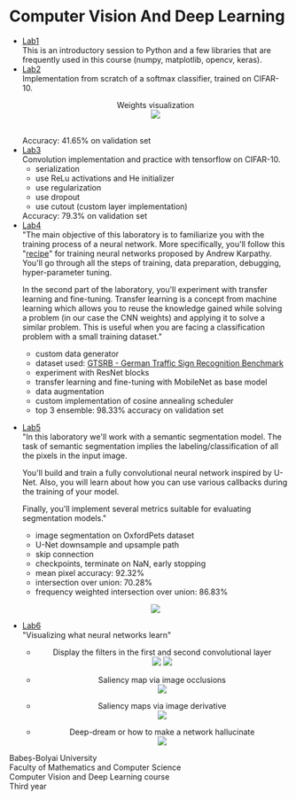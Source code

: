# Computer Vision And Deep Learning

<ul>
  <li>
    <a href="https://github.com/ComanacDragos/ComputerVisionAndDeepLearning/blob/main/Lab1.ipynb">Lab1</a><br>
    This is an introductory session to Python and a few libraries that are frequently used in this course (numpy, matplotlib, opencv, keras).
  </li>
  <li>
    <a href="https://github.com/ComanacDragos/ComputerVisionAndDeepLearning/blob/main/lab2/Computer_Vision_and_Deep_Learning_Laboratory_2%5Bstudents%5D.ipynb">Lab2</a><br>
    Implementation from scratch of a softmax classifier, trained on CIFAR-10. <br>

<p align="center">
  Weights visualization <br>
<img src="https://user-images.githubusercontent.com/46956225/152691132-79635e3e-ac1d-45cc-95c9-f5d9064fcb3a.png"> 

</p>
    <br>
    Accuracy: 41.65% on validation set
  </li>
  
  <li>
    <a href="https://nbviewer.org/github/ComanacDragos/ComputerVisionAndDeepLearning/blob/main/lab3/Computer_Vision_and_Deep_Learning_Laboratory_3_%5Bstudents%5D.ipynb">Lab3</a> <br>
    Convolution implementation and practice with tensorflow on CIFAR-10.
    <ul>
      <li>serialization</li>
      <li>use ReLu activations and He initializer</li>
      <li>use regularization</li>
      <li>use dropout</li>
      <li>use cutout (custom layer implementation)</li>
    </ul>
     Accuracy: 79.3% on validation set
  </li>
    
  <li>
  <a href="https://nbviewer.org/github/ComanacDragos/ComputerVisionAndDeepLearning/blob/main/lab4v3/Computer_Vision_and_Deep_Learning_Laboratory_4.ipynb">Lab4</a> <br> 
  "The main objective of this laboratory is to familiarize you with the training process of a neural network. More specifically, you'll follow this "<a href="http://karpathy.github.io/2019/04/25/recipe/">recipe</a>" for training neural networks proposed by Andrew Karpathy. You'll go through all the steps of training, data preparation, debugging, hyper-parameter tuning.

In the second part of the laboratory, you'll experiment with transfer learning and fine-tuning. Transfer learning is a concept from machine learning which allows you to reuse the knowledge gained while solving a problem (in our case the CNN weights) and applying it to solve a similar problem. This is useful when you are facing a classification problem with a small training dataset." <br>
    <ul>
      <li> custom data generator</li>
      <li> dataset used: <a href="https://www.kaggle.com/meowmeowmeowmeowmeow/gtsrb-german-traffic-sign">GTSRB - German Traffic Sign Recognition Benchmark</a></li>
      <li>experiment with ResNet blocks</li>
      <li>transfer learning and fine-tuning with MobileNet as base model</li>
      <li>data augmentation</li>
      <li>custom implementation of cosine annealing scheduler</li>
      <li>top 3 ensemble: 98.33% accuracy on validation set</li>
    </ul>
  </li>
  
  <li>
    <a href="https://github.com/ComanacDragos/ComputerVisionAndDeepLearning/blob/main/lab5/Computer_Vision_and_Deep_Learning_Laboratory_5_%5Bstudents%5D.ipynb">Lab5</a><br>
    "In this laboratory we'll work with a semantic segmentation model. The task of semantic segmentation implies the labeling/classification of all the pixels in the input image.

You'll build and train a fully convolutional neural network inspired by U-Net. Also, you will learn about how you can use various callbacks during the training of your model.

Finally, you'll implement several metrics suitable for evaluating segmentation models."
    
<ul>
  <li>image segmentation on OxfordPets dataset</li>
  <li>U-Net downsample and upsample path</li>
  <li>skip connection</li>
  <li>checkpoints, terminate on NaN, early stopping</li>
  <li>mean pixel accuracy: 92.32%</li>
  <li>intersection over union: 70.28%</li>
  <li>frequency weighted intersection over union: 86.83%</li>
  
</ul>

<p align="center">
<img src="https://user-images.githubusercontent.com/46956225/152700893-2a02ff92-2939-4f63-b7b1-1f0203449103.png"> 
</p>
  </li>
  
  <li>
    <a href="https://github.com/ComanacDragos/ComputerVisionAndDeepLearning/blob/main/lab6/Computer_Vision_and_Deep_Learning_Laboratory_6.ipynb">Lab6</a><br>
    "Visualizing what neural networks learn"<br>

<ul>
  <li><p align="center">
    Display the filters in the first and second convolutional layer <br>
    <img src="https://user-images.githubusercontent.com/46956225/152701189-228e27fa-1459-4783-b8d2-7b945a23729c.png"/>
    <img src="https://user-images.githubusercontent.com/46956225/152701237-c0497d62-57b5-4629-885a-45839cba261c.png"/>
    <p>
  </li>
  <li><p align="center">
   Saliency map via image occlusions <br>
    <img src="https://user-images.githubusercontent.com/46956225/152701253-4db8679d-3e5d-4d13-a1ef-5acc945531f2.png"/>
    <p>
  </li>
  
  <li><p align="center">
   Saliency maps via image derivative <br>
    <img src="https://user-images.githubusercontent.com/46956225/152701286-bba66a8f-8c66-4205-821b-6fde026788ca.png"/>
    <p>
  </li>
  
  <li><p align="center">
   Deep-dream or how to make a network hallucinate<br>
    <img src="https://user-images.githubusercontent.com/46956225/152701331-71de6bec-0479-47fe-9d94-7496e0d8c0fc.png"/>
    <p>
  </li>
</ul>
  </li>
</ul>

    
Babeș-Bolyai University <br>
Faculty of Mathematics and Computer Science <br>
Computer Vision and Deep Learning course <br> 
Third year
